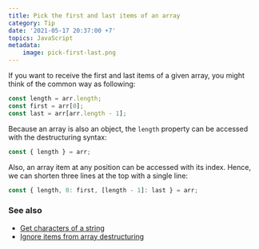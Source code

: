 ```yaml
---
title: Pick the first and last items of an array
category: Tip
date: '2021-05-17 20:37:00 +7'
topics: JavaScript
metadata:
    image: pick-first-last.png
---
```


If you want to receive the first and last items of a given array, you might think of the common way as following:

```js
const length = arr.length;
const first = arr[0];
const last = arr[arr.length - 1];
```

Because an array is also an object, the `length` property can be accessed with the destructuring syntax:

```js
const { length } = arr;
```

Also, an array item at any position can be accessed with its index. Hence, we can shorten three lines at the top with a single line:

```js
const { length, 0: first, [length - 1]: last } = arr;
```

### See also

-   [Get characters of a string](/get-characters-of-a-string.html)
-   [Ignore items from array destructuring](/ignore-items-from-array-destructuring.html)
